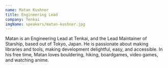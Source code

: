 ```yaml
---
name: Matan Kushner
title: Engineering Lead
company: Tenkai
imgName: speakers/matan-kushner.jpg
---
```


Matan is an Engineering Lead at Tenkai, and the Lead Maintainer of Starship, based out of Tokyo, Japan. He is passionate about making libraries and tools, making development delightful, easy, and accessible. In his free time, Matan loves bouldering, hiking, boardgames, video games, and watching anime. 